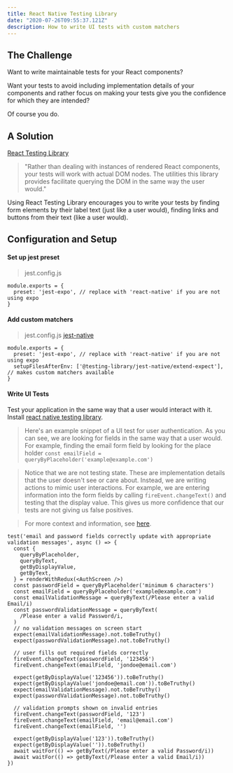 ```yaml
---
title: React Native Testing Library
date: "2020-07-26T09:55:37.121Z"
description: How to write UI tests with custom matchers
---
```


## The Challenge
Want to write maintainable tests for your React components? 

Want your tests to avoid including implementation details of your components 
and rather focus on making your tests give you the 
confidence for which they are intended? 

Of course you do. 

## A Solution
[React Testing Library](https://testing-library.com/docs/react-testing-library/intro)

> "Rather than dealing with instances of rendered React components, your tests will work with actual DOM nodes. 
> The utilities this library provides facilitate querying the DOM in the same way the user would."

Using React Testing Library encourages you to write your tests by finding form elements by their label text (just like a user would), finding links and buttons from their text (like a user would).


## Configuration and Setup
#### Set up jest preset
> jest.config.js
```
module.exports = {
  preset: 'jest-expo', // replace with 'react-native' if you are not using expo
}
```

#### Add custom matchers
> jest.config.js
[jest-native](https://github.com/testing-library/jest-native)
```
module.exports = {
  preset: 'jest-expo', // replace with 'react-native' if you are not using expo
  setupFilesAfterEnv: ['@testing-library/jest-native/extend-expect'], // makes custom matchers available
}
```

#### Write UI Tests
Test your application in the same way that a user would interact with it. Install [react native testing library](https://github.com/callstack/react-native-testing-library).

> Here's an example snippet of a UI test for user authentication. As you can see, we are looking for fields in the same way that a user would. For example, finding the email form field by looking for the place holder `const emailField = queryByPlaceholder('example@example.com')`

> Notice that we are not testing state. These are implementation details that the user doesn't see or care about. Instead, we are writing actions to mimic user interactions. For example, we are entering information into the form fields by calling `fireEvent.changeText()` and testing that the display value. This gives us more confidence that our tests are not giving us false positives.

> For more context and information, see [here](https://github.com/MaxRobertsDear/ClotheSwap/blob/master/screens/user/AuthScreen.test.tsx).
```. 
test('email and password fields correctly update with appropriate validation messages', async () => {
  const {
    queryByPlaceholder,
    queryByText,
    getByDisplayValue,
    getByText,
  } = renderWithRedux(<AuthScreen />)
  const passwordField = queryByPlaceholder('minimum 6 characters')
  const emailField = queryByPlaceholder('example@example.com')
  const emailValidationMessage = queryByText(/Please enter a valid Email/i)
  const passwordValidationMessage = queryByText(
    /Please enter a valid Password/i,
  )
  // no validation messages on screen start
  expect(emailValidationMessage).not.toBeTruthy()
  expect(passwordValidationMessage).not.toBeTruthy()

  // user fills out required fields correctly
  fireEvent.changeText(passwordField, '123456')
  fireEvent.changeText(emailField, 'jondoe@email.com')

  expect(getByDisplayValue('123456')).toBeTruthy()
  expect(getByDisplayValue('jondoe@email.com')).toBeTruthy()
  expect(emailValidationMessage).not.toBeTruthy()
  expect(passwordValidationMessage).not.toBeTruthy()

  // validation prompts shown on invalid entries
  fireEvent.changeText(passwordField, '123')
  fireEvent.changeText(emailField, 'email@email.com')
  fireEvent.changeText(emailField, '')

  expect(getByDisplayValue('123')).toBeTruthy()
  expect(getByDisplayValue('')).toBeTruthy()
  await waitFor(() => getByText(/Please enter a valid Password/i))
  await waitFor(() => getByText(/Please enter a valid Email/i))
})
```